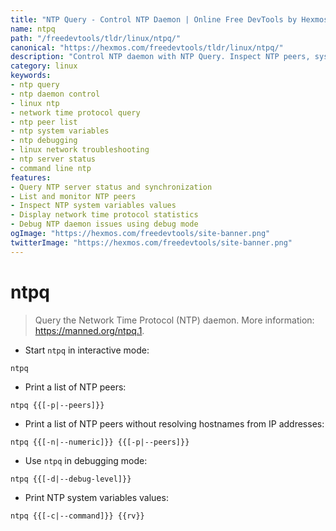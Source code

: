 ```yaml
---
title: "NTP Query - Control NTP Daemon | Online Free DevTools by Hexmos"
name: ntpq
path: "/freedevtools/tldr/linux/ntpq/"
canonical: "https://hexmos.com/freedevtools/tldr/linux/ntpq/"
description: "Control NTP daemon with NTP Query. Inspect NTP peers, system variables, and debug network time protocol issues. Free online tool, no registration required."
category: linux
keywords:
- ntp query
- ntp daemon control
- linux ntp
- network time protocol query
- ntp peer list
- ntp system variables
- ntp debugging
- linux network troubleshooting
- ntp server status
- command line ntp
features:
- Query NTP server status and synchronization
- List and monitor NTP peers
- Inspect NTP system variables values
- Display network time protocol statistics
- Debug NTP daemon issues using debug mode
ogImage: "https://hexmos.com/freedevtools/site-banner.png"
twitterImage: "https://hexmos.com/freedevtools/site-banner.png"
---
```


# ntpq

> Query the Network Time Protocol (NTP) daemon.
> More information: <https://manned.org/ntpq.1>.

- Start `ntpq` in interactive mode:

`ntpq`

- Print a list of NTP peers:

`ntpq {{[-p|--peers]}}`

- Print a list of NTP peers without resolving hostnames from IP addresses:

`ntpq {{[-n|--numeric]}} {{[-p|--peers]}}`

- Use `ntpq` in debugging mode:

`ntpq {{[-d|--debug-level]}}`

- Print NTP system variables values:

`ntpq {{[-c|--command]}} {{rv}}`
